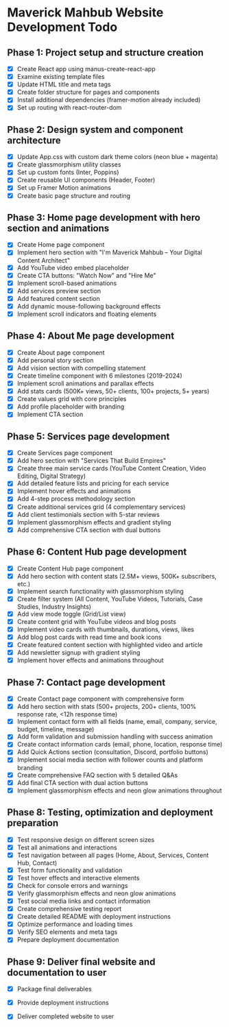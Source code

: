 # Maverick Mahbub Website Development Todo

## Phase 1: Project setup and structure creation
- [x] Create React app using manus-create-react-app
- [x] Examine existing template files
- [x] Update HTML title and meta tags
- [x] Create folder structure for pages and components
- [x] Install additional dependencies (framer-motion already included)
- [x] Set up routing with react-router-dom

## Phase 2: Design system and component architecture
- [x] Update App.css with custom dark theme colors (neon blue + magenta)
- [x] Create glassmorphism utility classes
- [x] Set up custom fonts (Inter, Poppins)
- [x] Create reusable UI components (Header, Footer)
- [x] Set up Framer Motion animations
- [x] Create basic page structure and routing

## Phase 3: Home page development with hero section and animations
- [x] Create Home page component
- [x] Implement hero section with "I'm Maverick Mahbub – Your Digital Content Architect"
- [x] Add YouTube video embed placeholder
- [x] Create CTA buttons: "Watch Now" and "Hire Me"
- [x] Implement scroll-based animations
- [x] Add services preview section
- [x] Add featured content section
- [x] Add dynamic mouse-following background effects
- [x] Implement scroll indicators and floating elements

## Phase 4: About Me page development
- [x] Create About page component
- [x] Add personal story section
- [x] Add vision section with compelling statement
- [x] Create timeline component with 6 milestones (2019-2024)
- [x] Implement scroll animations and parallax effects
- [x] Add stats cards (500K+ views, 50+ clients, 100+ projects, 5+ years)
- [x] Create values grid with core principles
- [x] Add profile placeholder with branding
- [x] Implement CTA section

## Phase 5: Services page development
- [x] Create Services page component
- [x] Add hero section with "Services That Build Empires"
- [x] Create three main service cards (YouTube Content Creation, Video Editing, Digital Strategy)
- [x] Add detailed feature lists and pricing for each service
- [x] Implement hover effects and animations
- [x] Add 4-step process methodology section
- [x] Create additional services grid (4 complementary services)
- [x] Add client testimonials section with 5-star reviews
- [x] Implement glassmorphism effects and gradient styling
- [x] Add comprehensive CTA section with dual buttons

## Phase 6: Content Hub page development
- [x] Create Content Hub page component
- [x] Add hero section with content stats (2.5M+ views, 500K+ subscribers, etc.)
- [x] Implement search functionality with glassmorphism styling
- [x] Create filter system (All Content, YouTube Videos, Tutorials, Case Studies, Industry Insights)
- [x] Add view mode toggle (Grid/List view)
- [x] Create content grid with YouTube videos and blog posts
- [x] Implement video cards with thumbnails, durations, views, likes
- [x] Add blog post cards with read time and book icons
- [x] Create featured content section with highlighted video and article
- [x] Add newsletter signup with gradient styling
- [x] Implement hover effects and animations throughout

## Phase 7: Contact page development
- [x] Create Contact page component with comprehensive form
- [x] Add hero section with stats (500+ projects, 200+ clients, 100% response rate, <12h response time)
- [x] Implement contact form with all fields (name, email, company, service, budget, timeline, message)
- [x] Add form validation and submission handling with success animation
- [x] Create contact information cards (email, phone, location, response time)
- [x] Add Quick Actions section (consultation, Discord, portfolio buttons)
- [x] Implement social media section with follower counts and platform branding
- [x] Create comprehensive FAQ section with 5 detailed Q&As
- [x] Add final CTA section with dual action buttons
- [x] Implement glassmorphism effects and neon glow animations throughout

## Phase 8: Testing, optimization and deployment preparation
- [x] Test responsive design on different screen sizes
- [x] Test all animations and interactions
- [x] Test navigation between all pages (Home, About, Services, Content Hub, Contact)
- [x] Test form functionality and validation
- [x] Test hover effects and interactive elements
- [x] Check for console errors and warnings
- [x] Verify glassmorphism effects and neon glow animations
- [x] Test social media links and contact information
- [x] Create comprehensive testing report
- [x] Create detailed README with deployment instructions
- [x] Optimize performance and loading times
- [x] Verify SEO elements and meta tags
- [x] Prepare deployment documentation

## Phase 9: Deliver final website and documentation to user
- [x] Package final deliverables
- [x] Provide deployment instructions  
- [x] Deliver completed website to user

